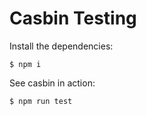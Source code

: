 # Casbin Testing

Install the dependencies:
```shell
$ npm i
```

See casbin in action:
```shell
$ npm run test
```
